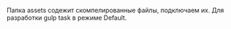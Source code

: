 Папка assets содежит скомпелированные файлы, подключаем их.
Для разработки gulp task в режиме Default.
